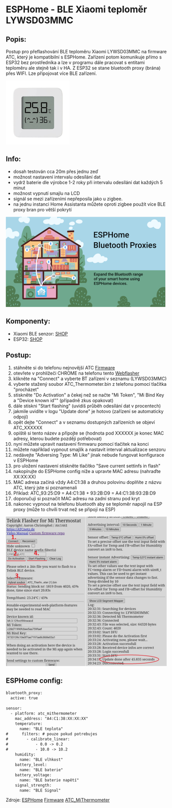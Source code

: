 # ESPHome - BLE Xiaomi teploměr LYWSD03MMC

## Popis:
Postup pro přeflashování BLE teploměru Xiaomi LYWSD03MMC na firmware ATC, který je kompatibilní s ESPHome.
Zařízení potom komunikuje přímo s ESP32 bez prostředníka a lze v programu dále pracovat s entitami teploměru ale stejně tak i v HA.
Z ESP32 se stane bluetooth proxy (brána) přes WIFI. Lze připojovat více BLE zařízení.

<p align="left">
  <img src="https://github.com/peca2345/ESPHome-BLE-xiaomi-LYWSD03MMC/blob/main/IMG/xiaomi_ble_temperature.jpg?raw=true" alt="IMG" width="200" height="200">  
</p>

## Info:
- dosah testován cca 20m přes jednu zeď
- možnost nastavení intervalu odesílání dat 
- vydrž baterie dle výrobce 1-2 roky při intervalu odesílání dat každých 5 minut
- možnost vypnutí smajlu na LCD
- signál se mezi zařízeními nepřeposíla jako u zigbee.
- na jednu instanci Home Assistanta můžete oproti zigbee použít více BLE proxy bran pro větší pokrytí 

<p align="left">
  <img src="https://github.com/peca2345/ESPHome-BLE-xiaomi-LYWSD03MMC/blob/main/IMG/ble_proxy.jpg?raw=true" alt="IMG" width="500">
</p>

## Komponenty:
- Xiaomi BLE senzor: [SHOP](https://www.aliexpress.com/item/1005004038986541.html?spm=a2g0o.productlist.main.19.6c0828ab2pLzZe&algo_pvid=b4e00c04-2583-4e5c-83e7-fa112be91db1&algo_exp_id=b4e00c04-2583-4e5c-83e7-fa112be91db1-9&pdp_npi=3%40dis%21CZK%21199.45%21137.54%21%21%21%21%21%40211bf04a16827115197988812d07a0%2112000027838365642%21sea%21CZ%21166466096&curPageLogUid=mf5jOVf44hjo)
- ESP32: [SHOP](https://www.aliexpress.com/item/1005005246146177.html?spm=a2g0o.productlist.main.1.18cd7404DIFcOK&algo_pvid=daedd95e-ba9a-4aed-a695-54dff0fa1af4&algo_exp_id=daedd95e-ba9a-4aed-a695-54dff0fa1af4-0&pdp_npi=3%40dis%21CZK%21118.58%2181.74%21%21%21%21%21%40211bf4c516827119032341282d07ad%2112000032346510820%21sea%21CZ%21166466096&curPageLogUid=NmCOeBunLWwI)

## Postup:
1. stáhněte si do telefonu nejnovější ATC [Firmware](https://github.com/atc1441/ATC_MiThermometer/releases)
2. otevřete v prohlížeči CHROME na telefonu tento [Webflasher](https://atc1441.github.io/TelinkFlasher.html)
3. klikněte na "Connect" a vyberte BT zařízení v seznamu (LYWSD03MMC)
4. vyberte stažený soubor ATC_Thermometer.bin z telefonu pomocí tlačítka "procházet"
5. stiskněte "Do Activation" a čekej než se načte "Mi Token", "Mi Bind Key a "Device known id"" (případně zkus opakovat)
6. dále stiskni "Start flashing" (uvidíš průběh odesílání dat v procentech)
10. jakmile uvidíte v logu "Update done" je hotovo (zařízení se automaticky odpojí)
11. opět dejte "Connect" a v seznamu dostupných zařízeních se objeví ATC_XXXXXX
12. opiště si tento název a připojte se (hodnota pod XXXXXX je konec MAC adresy, kterou budete později potřebovat)
13. nyní můžete upravit nastavení firmwaru pomocí tlačítek na konci
14. můžete například vypnout smajlík a nastavit interval aktualizace senzoru 
15. nedávejte "Adversing Type: Mi Like" jinak nebude fungovat konfigurace v ESPHome
16. pro uložení nastavení stiskněte tlačítko "Save current settinfs in flash"
17. nakopírujte do ESPHome config níže a upravte MAC adresu (nahraďte XX:XX:XX)
18. MAC adresa začíná vždy A4:C1:38 a druhou polovinu doplňíte z názvu ATC, který jste si poznamenali 
19. Příklad: ATC_93:25:D9 = A4:C1:38 + 93:2B:D9 = A4:C1:38:93:2B:D9
20. doporučuji si poznačit MAC adresu na zadní stranu pod kryt
21. nakonec vypnout na telefonu bluetooth aby se teploměr napojil na ESP proxy (může to chvíli trvat než se připojí na ESP)

<p align="left">
  <img src="https://github.com/peca2345/ESPHome-BLE-xiaomi-LYWSD03MMC/blob/main/IMG/webflasher.jpg?raw=true" alt="IMG" width="800">
</p>

## ESPHome config:
```
bluetooth_proxy:
  active: true

sensor:
  - platform: atc_mithermometer
    mac_address: "A4:C1:38:XX:XX:XX"
    temperature:
      name: "BLE teplota"
#      filters: # pouze pokud potrebujes
#        - calibrate_linear:
#            - 0.0 -> 0.2
#            - 10.0 -> 10.2
    humidity:
      name: "BLE vlhkost"
    battery_level:
      name: "BLE baterie"
    battery_voltage:
      name: "BLE baterie napětí"
    signal_strength:
      name: "BLE Signal"
```
Zdroje:
 [ESPHome](https://esphome.io/components/sensor/xiaomi_ble.html)
 [Firmware](https://github.com/atc1441/ATC_MiThermometer/releases)
 [ATC_MiThermometer](https://github.com/atc1441/ATC_MiThermometer)

